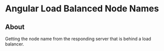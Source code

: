 # Angular Load Balanced Node Names

## About

Getting the node name from the responding server that is behind a load balancer.
